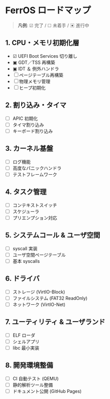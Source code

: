 # FerrOS ロードマップ

> **凡例**: ☑ 完了 / ☐ 未着手 / ▣ 進行中

## 1. CPU・メモリ初期化層

- ☑ UEFI Boot Services 切り離し
- ▣ GDT／TSS 再構築
- ▣ IDT ＆ 例外ハンドラ
- ☐ ページテーブル再構築
- ☐ 物理メモリ管理
- ☐ ヒープ初期化

## 2. 割り込み・タイマ

- ☐ APIC 初期化
- ☐ タイマ割り込み
- ☐ キーボード割り込み

## 3. カーネル基盤

- ☐ ログ機能
- ☐ 高度なパニックハンドラ
- ☐ テストフレームワーク

## 4. タスク管理

- ☐ コンテキストスイッチ
- ☐ スケジューラ
- ☐ プリエンプション対応

## 5. システムコール & ユーザ空間

- ☐ syscall 実装
- ☐ ユーザ空間ページテーブル
- ☐ 基本 syscalls

## 6. ドライバ

- ☐ ストレージ (VirtIO-Block)
- ☐ ファイルシステム (FAT32 ReadOnly)
- ☐ ネットワーク (VirtIO-Net)

## 7. ユーティリティ & ユーザランド

- ☐ ELF ローダ
- ☐ シェルアプリ
- ☐ libc 最小実装

## 8. 開発環境整備

- ☐ CI 自動テスト (QEMU)
- ☐ 静的解析ツール整備
- ☐ ドキュメント公開 (GitHub Pages)
